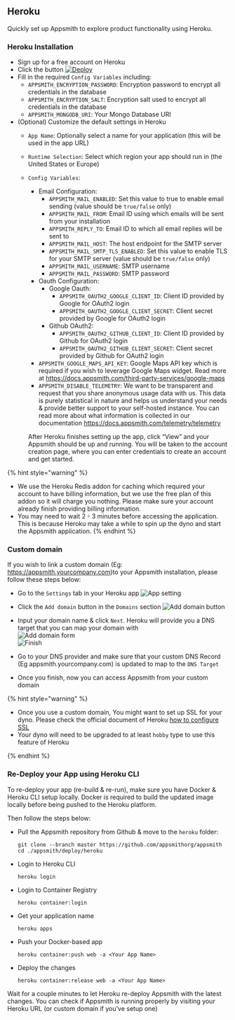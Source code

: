 ## Heroku 

Quickly set up Appsmith to explore product functionality using Heroku.

### Heroku Installation
- Sign up for a free account on Heroku
- Click the button [![Deploy](https://www.herokucdn.com/deploy/button.svg)](https://heroku.com/deploy?template=https://github.com/appsmithorg/appsmith/tree/master)
- Fill in the required `Config Variables`  including:
  - `APPSMITH_ENCRYPTION_PASSWORD`: Encryption password to encrypt all credentials in the database
  - `APPSMITH_ENCRYPTION_SALT`: Encryption salt used to encrypt all credentials in the database
  - `APPSMITH_MONGODB_URI`: Your Mongo Database URI
- (Optional) Customize the default settings in Heroku
  - `App Name`: Optionally select a name for your application (this will be used in the app URL)
  - `Runtime Selection`: Select which region your app should run in (the United States or Europe)
  - `Config Variables`:
    - Email Configuration:
      - `APPSMITH_MAIL_ENABLED`: Set this value to true to enable email sending (value should be `true/false` only)
      - `APPSMITH_MAIL_FROM`: Email ID using which emails will be sent from your installation
      - `APPSMITH_REPLY_TO`: Email ID to which all email replies will be sent to
      - `APPSMITH_MAIL_HOST`: The host endpoint for the SMTP server
      - `APPSMITH_MAIL_SMTP_TLS_ENABLED`: Set this value to enable TLS for your SMTP server (value should be `true/false` only)
      - `APPSMITH_MAIL_USERNAME`: SMTP username
      - `APPSMITH_MAIL_PASSWORD`: SMTP password
    - Oauth Configuration:
      - Google Oauth:
        - `APPSMITH_OAUTH2_GOOGLE_CLIENT_ID`: Client ID provided by Google for OAuth2 login
        - `APPSMITH_OAUTH2_GOOGLE_CLIENT_SECRET`: Client secret provided by Google for OAuth2 login
      - Github OAuth2:
        - `APPSMITH_OAUTH2_GITHUB_CLIENT_ID`: Client ID provided by Github for OAuth2 login
        - `APPSMITH_OAUTH2_GITHUB_CLIENT_SECRET`: Client secret provided by Github for OAuth2 login
    - `APPSMITH_GOOGLE_MAPS_API_KEY`: Google Maps API key which is required if you wish to leverage Google Maps widget. Read more at https://docs.appsmith.com/third-party-services/google-maps
    - `APPSMITH_DISABLE_TELEMETRY`: We want to be transparent and request that you share anonymous usage data with us. This data is purely statistical in nature and helps us understand your needs & provide better support to your self-hosted instance. You can read more about what information is collected in our documentation https://docs.appsmith.com/telemetry/telemetry

    After Heroku finishes setting up the app, click “View” and your Appsmith should be up and running. You will be taken to the account creation page, where you can enter credentials to create an account and get started.


{% hint style="warning" %}
- We use the Heroku Redis addon for caching which required your account to have billing information, but we use the free plan of this addon so it will charge you nothing. Please make sure your account already finish providing billing information.
- You may need to wait 2 - 3 minutes before accessing the application. This is because Heroku may take a while to spin up the dyno and start the Appsmith application.
{% endhint %}

### Custom domain
If you wish to link a custom domain (Eg: https://appsmith.yourcompany.com)to your Appsmith installation, please follow these steps below:

- Go to the `Settings` tab in your Heroku app
![App setting](../.gitbook/assets/heroku-app-settings.png)
- Click the `Add domain` button in the `Domains` section
![Add domain button](../.gitbook/assets/heroku-add-domain-button.png)
- Input your domain name & click `Next`. Heroku will provide you a DNS target that you can map your domain with  
![Add domain form](../.gitbook/assets/heroku-add-domain-form.png)  
![Finish](../.gitbook/assets/heroku-finish.png)

- Go to your DNS provider and make sure that your custom DNS Record (Eg appsmith.yourcompany.com) is updated to map to the `DNS Target`

- Once you finish, now you can access Appsmith from your custom domain

{% hint style="warning" %}
- Once you use a custom domain, You might want to set up SSL for your dyno. Please check the official document of Heroku [how to configure SSL](https://devcenter.heroku.com/articles/ssl)
- Your dyno will need to be upgraded to at least `hobby` type to use this feature of Heroku

{% endhint %}

### Re-Deploy your App using Heroku CLI
To re-deploy your app (re-build & re-run), make sure you have Docker & Heroku CLI setup locally. Docker is required to build the updated image locally before being pushed to the Heroku platform. 

Then follow the steps below:
- Pull the Appsmith repository from Github & move to the `heroku` folder:
    ```
    git clone --branch master https://github.com/appsmithorg/appsmith
    cd ./appsmith/deploy/heroku
    ```
- Login to Heroku CLI
    ```
    heroku login
    ```
- Login to Container Registry
    ```
    heroku container:login
    ```
- Get your application name
    ```
    heroku apps
    ```
- Push your Docker-based app
    ```
    heroku container:push web -a <Your App Name>
    ```
- Deploy the changes
    ```
    heroku container:release web -a <Your App Name>
    ```

Wait for a couple minutes to let Heroku re-deploy Appsmith with the latest changes. You can check if Appsmith is running properly by visiting your Heroku URL (or custom domain if you've setup one)